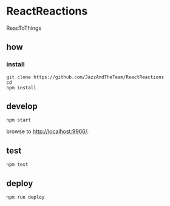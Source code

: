 
# ReactReactions

ReacToThings

## how

### install

```
git clone https://github.com/JazzAndTheTeam/ReactReactions
cd 
npm install
```

## develop

```
npm start
```

browse to <http://localhost:9966/>.

## test

```
npm test
```

## deploy

```
npm run deploy
```
